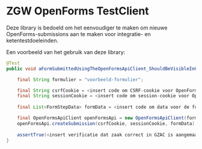 # ZGW OpenForms TestClient

Deze library is bedoeld om het eenvoudiger te maken om nieuwe OpenForms-submissions aan te maken voor integratie- en ketentestdoeleinden.

Een voorbeeld van het gebruik van deze library:

```java
@Test
public void aFormSubmittedUsingTheOpenFormsApiClient_ShouldBeVisibleInGzac() {

    final String formulier = "voorbeeld-formulier";

    final String csrfCookie = <insert code om CSRF-cookie voor OpenForms-sessie op te halen> 
    final String sessionCookie = <insert code om session-cookie voor OpenForms-sessie op te halen> 
    
    final List<FormStepData> formData = <insert code om data voor de formulierstappen te genereren>

    final OpenFormsApiClient openFormsApi = new OpenFormsApiClient(formulier);
    openFormsApi.createSubmission(csrfCookie, sessionCookie, formData);
    
    assertTrue(<insert verificatie dat zaak correct in GZAC is aangemaakt>);
}
```